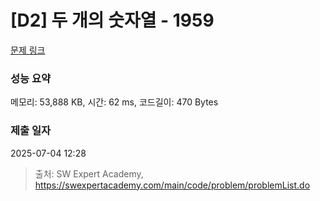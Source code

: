 # [D2] 두 개의 숫자열 - 1959 

[문제 링크](https://swexpertacademy.com/main/code/problem/problemDetail.do?contestProbId=AV5PpoFaAS4DFAUq) 

### 성능 요약

메모리: 53,888 KB, 시간: 62 ms, 코드길이: 470 Bytes

### 제출 일자

2025-07-04 12:28



> 출처: SW Expert Academy, https://swexpertacademy.com/main/code/problem/problemList.do